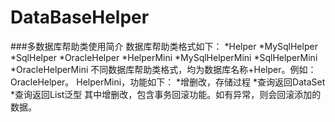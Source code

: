 # DataBaseHelper
###多数据库帮助类使用简介
数据库帮助类格式如下：
*Helper
  *MySqlHelper
  *SqlHelper
  *OracleHelper
*HelperMini
  *MySqlHelperMini
  *SqlHelperMini
  *OracleHelperMini
不同数据库帮助类格式，均为数据库名称+Helper。例如：OracleHelper。
HelperMini，功能如下：
*增删改，存储过程
*查询返回DataSet
*查询返回List泛型
其中增删改，包含事务回滚功能。如有异常，则会回滚添加的数据。
